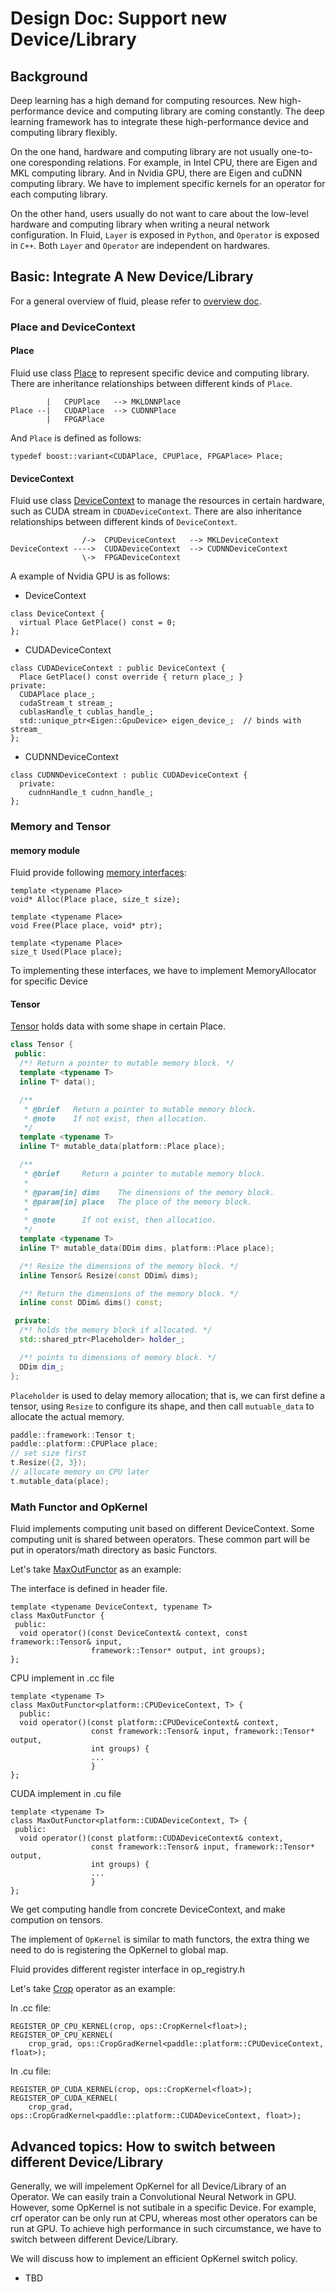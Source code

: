 # Design Doc: Support new Device/Library

## Background

Deep learning has a high demand for computing resources. New high-performance device and computing library are coming constantly. The deep learning framework has to integrate these high-performance device and computing library flexibly.

On the one hand, hardware and computing library are not usually one-to-one coresponding relations. For example, in Intel CPU, there are Eigen and MKL computing library. And in Nvidia GPU, there are Eigen and cuDNN computing library. We have to implement specific kernels for an operator for each computing library.

On the other hand, users usually do not want to care about the low-level hardware and computing library when writing a neural network configuration. In Fluid, `Layer` is exposed in `Python`, and `Operator` is exposed in `C++`. Both `Layer` and `Operator` are independent on hardwares.


## Basic: Integrate A New Device/Library

For a general overview of fluid, please refer to [overview doc](https://github.com/PaddlePaddle/Paddle/blob/develop/doc/howto/read_source.md).

### Place and DeviceContext


#### Place
Fluid use class [Place](https://github.com/PaddlePaddle/Paddle/blob/develop/paddle/platform/place.h#L55) to represent specific device and computing library. There are inheritance relationships between different kinds of `Place`.

```
        |   CPUPlace   --> MKLDNNPlace
Place --|   CUDAPlace  --> CUDNNPlace
        |   FPGAPlace
```

And `Place` is defined as follows:

```
typedef boost::variant<CUDAPlace, CPUPlace, FPGAPlace> Place;
```

#### DeviceContext

Fluid use class [DeviceContext](https://github.com/PaddlePaddle/Paddle/blob/develop/paddle/platform/device_context.h#L30) to manage the resources in certain hardware, such as CUDA stream in `CDUADeviceContext`. There are also inheritance relationships between different kinds of `DeviceContext`.


```
                /->  CPUDeviceContext   --> MKLDeviceContext
DeviceContext ---->  CUDADeviceContext  --> CUDNNDeviceContext
                \->  FPGADeviceContext
```

A example of Nvidia GPU is as follows:

- DeviceContext


```
class DeviceContext {
  virtual Place GetPlace() const = 0;
};  
```


- CUDADeviceContext


```
class CUDADeviceContext : public DeviceContext {
  Place GetPlace() const override { return place_; }
private:
  CUDAPlace place_;
  cudaStream_t stream_; 
  cublasHandle_t cublas_handle_;
  std::unique_ptr<Eigen::GpuDevice> eigen_device_;  // binds with stream_
};
```

- CUDNNDeviceContext

```
class CUDNNDeviceContext : public CUDADeviceContext {
  private:
    cudnnHandle_t cudnn_handle_;
};
```


### Memory and Tensor


#### memory module

Fluid provide following [memory interfaces](https://github.com/PaddlePaddle/Paddle/blob/develop/paddle/memory/memory.h#L36):

```
template <typename Place>
void* Alloc(Place place, size_t size);

template <typename Place>
void Free(Place place, void* ptr);

template <typename Place>
size_t Used(Place place);
```

To implementing these interfaces, we have to implement MemoryAllocator for specific Device


#### Tensor

[Tensor](https://github.com/PaddlePaddle/Paddle/blob/develop/paddle/framework/tensor.h#L36) holds data with some shape in certain Place.

```cpp
class Tensor {
 public:
  /*! Return a pointer to mutable memory block. */
  template <typename T>
  inline T* data();

  /**
   * @brief   Return a pointer to mutable memory block.
   * @note    If not exist, then allocation.
   */
  template <typename T>
  inline T* mutable_data(platform::Place place);

  /**
   * @brief     Return a pointer to mutable memory block.
   *
   * @param[in] dims    The dimensions of the memory block.
   * @param[in] place   The place of the memory block.
   *
   * @note      If not exist, then allocation.
   */
  template <typename T>
  inline T* mutable_data(DDim dims, platform::Place place);

  /*! Resize the dimensions of the memory block. */
  inline Tensor& Resize(const DDim& dims);

  /*! Return the dimensions of the memory block. */
  inline const DDim& dims() const;

 private:
  /*! holds the memory block if allocated. */
  std::shared_ptr<Placeholder> holder_;

  /*! points to dimensions of memory block. */
  DDim dim_;
};
```

`Placeholder` is used to delay memory allocation; that is, we can first define a tensor, using `Resize` to configure its shape, and then call `mutuable_data` to allocate the actual memory.

```cpp
paddle::framework::Tensor t;
paddle::platform::CPUPlace place;
// set size first
t.Resize({2, 3});
// allocate memory on CPU later
t.mutable_data(place);
```



### Math Functor and OpKernel

Fluid implements computing unit based on different DeviceContext. Some computing unit is shared between operators. These common part will be put in operators/math directory as basic Functors.

Let's take [MaxOutFunctor](https://github.com/PaddlePaddle/Paddle/blob/develop/paddle/operators/math/maxouting.h#L27) as an example:

The interface is defined in header file.

```
template <typename DeviceContext, typename T>
class MaxOutFunctor {
 public:
  void operator()(const DeviceContext& context, const framework::Tensor& input,
                  framework::Tensor* output, int groups);
};
```

CPU implement in .cc file

```
template <typename T>
class MaxOutFunctor<platform::CPUDeviceContext, T> {
  public:
  void operator()(const platform::CPUDeviceContext& context,
                  const framework::Tensor& input, framework::Tensor* output,
                  int groups) {
                  ...
                  }
};
```

CUDA implement in .cu file

```
template <typename T>
class MaxOutFunctor<platform::CUDADeviceContext, T> {
 public:
  void operator()(const platform::CUDADeviceContext& context,
                  const framework::Tensor& input, framework::Tensor* output,
                  int groups) {
                  ...
                  }
};                  
```


We get computing handle from concrete DeviceContext, and make compution on tensors.

The implement of `OpKernel` is similar to math functors, the extra thing we need to do is registering the OpKernel to global map.

Fluid provides different register interface in op_registry.h


Let's take [Crop](https://github.com/PaddlePaddle/Paddle/blob/develop/paddle/operators/crop_op.cc#L134) operator as an example:

In .cc file:

```
REGISTER_OP_CPU_KERNEL(crop, ops::CropKernel<float>);
REGISTER_OP_CPU_KERNEL(
    crop_grad, ops::CropGradKernel<paddle::platform::CPUDeviceContext, float>);
```

In .cu file:

```
REGISTER_OP_CUDA_KERNEL(crop, ops::CropKernel<float>);
REGISTER_OP_CUDA_KERNEL(
    crop_grad, ops::CropGradKernel<paddle::platform::CUDADeviceContext, float>);
```


## Advanced topics: How to switch between different Device/Library

Generally, we will impelement OpKernel for all Device/Library of an Operator. We can easily train a Convolutional Neural Network in GPU. However, some OpKernel is not sutibale in a specific Device. For example, crf operator can be only run at CPU, whereas most other operators can be run at GPU. To achieve high performance in such circumstance, we have to switch between different Device/Library.


We will discuss how to implement an efficient OpKernel switch policy. 

- TBD
